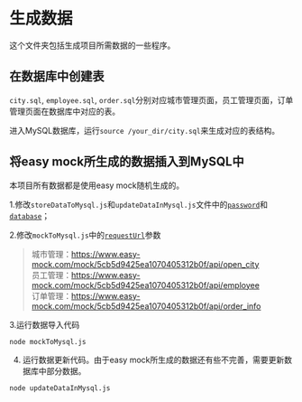 # 生成数据
这个文件夹包括生成项目所需数据的一些程序。

## 在数据库中创建表
`city.sql`, `employee.sql`, `order.sql`分别对应城市管理页面，员工管理页面，订单管理页面在数据库中对应的表。

进入MySQL数据库，运行`source /your_dir/city.sql`来生成对应的表结构。

## 将easy mock所生成的数据插入到MySQL中
本项目所有数据都是使用easy mock随机生成的。

1.修改`storeDataToMysql.js`和`updateDataInMysql.js`文件中的[`password`](./storeDataToMysql.js#L9)和[`database`](./storeDataToMysql.js#L10)；

2.修改`mockToMysql.js`中的[`requestUrl`](./mockToMysql.js#L9)参数

> 城市管理：https://www.easy-mock.com/mock/5cb5d9425ea1070405312b0f/api/open_city  
> 员工管理：https://www.easy-mock.com/mock/5cb5d9425ea1070405312b0f/api/employee  
> 订单管理：https://www.easy-mock.com/mock/5cb5d9425ea1070405312b0f/api/order_info  

3.运行数据导入代码
```
node mockToMysql.js
```

4. 运行数据更新代码。由于easy mock所生成的数据还有些不完善，需要更新数据库中部分数据。
```
node updateDataInMysql.js
```
